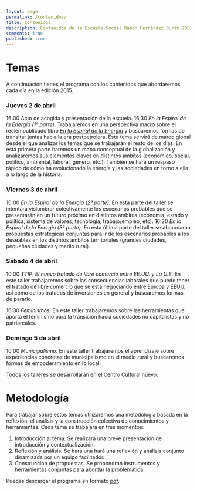 ```yaml
---
layout: page
permalink: /contenidos/
title: Contenidos
description: Contenidos de la Escuela Social Ramón Fernández Durán 20015
comments: true
published: true
---
```


# Temas

A continuación tienes el programa con los contenidos que abordaremos cada día en la edición 2015.

### Jueves 2 de abril
16:00 Acto de acogida y presentación de la escuela.
16:30 _En la Espiral de la Energía (1ª parte)_.
Trabajaremos en una perspectiva macro sobre el recién publicado libro [*En la Espiral de la Energía*](http://www.ecologistasenaccion.org/tienda/editorial-libros-en-accion/1400-libro-en-la-espiral-de-la-energia.html) y buscaremos formas de transitar juntas hacia la era postpetrolera. Este tema servirá de marco global desde el que analizar los temas que se trabajarán el resto de los días. En esta primera parte haremos un mapa conceptual de la globalización y analizaremos sus elementos claves en distintos ámbitos (económico, social, político, ambiental, laboral, género, etc.). También se hará un respaso rápido de cómo ha evolucionado la energía y las sociedades en torno a ella a lo largo de la historia. 


### Viernes 3 de abril
10:00 _En la Espiral de la Energía (2ª parte)_.
En esta parte del taller se intentará vislumbrar colectivamente los escenarios probables que se presentarán en un futuro próximo en distintos ámbitos (economía, estado y política, sistema de valores, tecnología, trabajo/empleo, etc). 
16:30 _En la Espiral de la Energía (3ª parte)_.
En esta última parte del taller se aboradarán propuestas estrategicas conjuntas para ir de los escenarios probables a los deseables en los distintos ámbitos territoriales (grandes ciudades, pequeñas ciudades y medio rural). 


### Sábado 4 de abril
10:00  _TTIP: El nuevo tratado de libre comercio entre EE.UU. y La U.E_.
En este taller trabajaremos sobre las consecuencias laborales que puede tener el tratado de libre comercio que se está negociando entre Europa y EEUU, así como de los tratados de inversiones en general y buscaremos formas de pararlo.  

16:30 _Feminismos_.
En este taller trabajaremos sobre las herramientas que aporta el feminismo para la transición hacia sociedades no capitalistas y no patriarcales.  


### Domingo 5 de abril
10:00 _Municipalismo_.
En este taller trabajaremos el aprendizaje sobre experiencias concretas de municipalismo en el medio rural y buscaremos formas de empoderamiento en lo local.  

Todos los talleres se desarrollarán en el Centro Cultural nuevo. 


# Metodología
Para trabajar sobre estos temas utilizaremos una metodología basada en la reflexión, el análisis y la construcción colectiva de conocimientos y herramientas. 
Cada tema se trabajará en tres momentos:

1. Introducción al tema. Se realizará una breve presentación de introducción y contextualización. 
2. Reflexión y análisis. Se hará una hará una reflexión y análisis conjunto dinamizada por un equipo facilitador. 
3. Construcción de propuestas. Se propondrán instrumentos y herramientas conjuntas para abordar la problemática.

Puedes descargar el programa en formato [pdf](/docs/programa_escuela_ramon_fdez.pdf). 